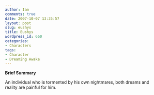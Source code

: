 ```yaml
---
author: Ian
comments: true
date: 2007-10-07 13:35:57
layout: post
slug: eushys
title: Eushys
wordpress_id: 660
categories:
- Characters
tags:
- Character
- Dreaming Awake
---
```


<p><b>Brief Summary</b></p>
<p>An individual who is tormented by his own nightmares, both dreams and reality are painful for him. </p>